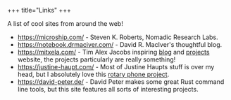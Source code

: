 +++
title="Links"
+++

<p>A list of cool sites from around the web!</p>

<ul>
  <li>
    <a href="https://microship.com/">https://microship.com/</a> - Steven K. Roberts, Nomadic Research Labs.
  </li>
  <li>
    <a href="https://notebook.drmaciver.com/">https://notebook.drmaciver.com/</a> - David R. MacIver's thoughtful blog.
  </li>
  <li>
    <a href="https://mitxela.com/">https://mitxela.com/</a> - Tim Alex Jacobs inspiring
    <a href="https://mitxela.com/rants">blog</a> and
    <a href="https://mitxela.com/projects">projects</a> website, the projects particularly are really something!
  </li>
  <li>
    <a href="https://justine-haupt.com/">https://justine-haupt.com/</a> - Most of Justine Haupts stuff
    is over my head, but I absolutely love this <a href="https://justine-haupt.com/rotarycellphone/index.html">rotary phone project</a>.
  </li>
  <li>
    <a href="https://david-peter.de/">https://david-peter.de/</a> - David Peter makes some great
    Rust command line tools, but this site features all sorts of interesting projects.
  </li>
</ul>

